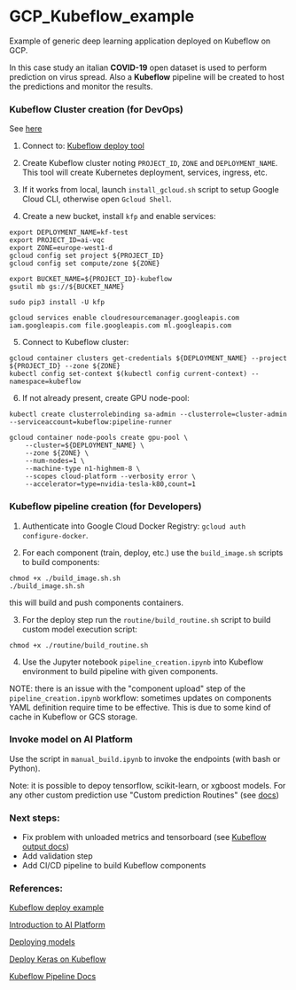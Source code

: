 # GCP_Kubeflow_example
Example of generic deep learning application deployed on Kubeflow on GCP.

In this case study an italian **COVID-19** open dataset is used to perform prediction on virus spread. Also a **Kubeflow** pipeline will be created to host the predictions and monitor the results.

### Kubeflow Cluster creation (for DevOps)

See [here](https://codelabs.developers.google.com/codelabs/cloud-kubeflow-pipelines-gis/index.html?index=../..index#0)

1. Connect to: [Kubeflow deploy tool](https://deploy.kubeflow.cloud/)

2. Create Kubeflow cluster noting `PROJECT_ID`, `ZONE` and `DEPLOYMENT_NAME`. This tool will create Kubernetes deployment, services, ingress, etc.

3. If it works from local, launch `install_gcloud.sh` script to setup Google Cloud CLI, otherwise open `Gcloud Shell`.

4. Create a new bucket, install `kfp` and enable services:

```console
export DEPLOYMENT_NAME=kf-test
export PROJECT_ID=ai-vqc
export ZONE=europe-west1-d
gcloud config set project ${PROJECT_ID}
gcloud config set compute/zone ${ZONE}

export BUCKET_NAME=${PROJECT_ID}-kubeflow
gsutil mb gs://${BUCKET_NAME}

sudo pip3 install -U kfp

gcloud services enable cloudresourcemanager.googleapis.com iam.googleapis.com file.googleapis.com ml.googleapis.com
```

5. Connect to Kubeflow cluster:

```console
gcloud container clusters get-credentials ${DEPLOYMENT_NAME} --project ${PROJECT_ID} --zone ${ZONE}
kubectl config set-context $(kubectl config current-context) --namespace=kubeflow
```

6. If not already present, create GPU node-pool:

```console
kubectl create clusterrolebinding sa-admin --clusterrole=cluster-admin --serviceaccount=kubeflow:pipeline-runner

gcloud container node-pools create gpu-pool \
    --cluster=${DEPLOYMENT_NAME} \
    --zone ${ZONE} \
    --num-nodes=1 \
    --machine-type n1-highmem-8 \
    --scopes cloud-platform --verbosity error \
    --accelerator=type=nvidia-tesla-k80,count=1
```

### Kubeflow pipeline creation (for Developers)

1. Authenticate into Google Cloud Docker Registry: `gcloud auth configure-docker`.

2. For each  component (train, deploy, etc.) use the `build_image.sh` scripts to build components:

```console
chmod +x ./build_image.sh.sh
./build_image.sh.sh 
```

this will build and push components containers.

3. For the deploy step run the `routine/build_routine.sh` script to build custom model execution script: 

```console
chmod +x ./routine/build_routine.sh
```

4. Use the Jupyter notebook `pipeline_creation.ipynb` into Kubeflow environment to build pipeline with given components.

NOTE: there is an issue with the "component upload" step of the `pipeline_creation.ipynb` workflow: sometimes updates on components YAML definition require time to be effective. This is due to some kind of cache in Kubeflow or GCS storage. 

### Invoke model on AI Platform

Use the script in `manual_build.ipynb` to invoke the endpoints (with bash or Python). 

Note: it is possible to depoy tensorflow, scikit-learn, or xgboost models. For any other custom prediction use "Custom prediction Routines" (see [docs](https://cloud.google.com/ai-platform/prediction/docs/custom-prediction-routine-keras#create_a_custom_predictor))

### Next steps: 

* Fix problem with unloaded metrics and tensorboard (see [Kubeflow output docs](https://www.kubeflow.org/docs/pipelines/sdk/output-viewer/#writing-out-metadata-for-the-output-viewers))
* Add validation step
* Add CI/CD pipeline to build Kubeflow components

### References:

[Kubeflow deploy example](https://github.com/kubeflow/examples/blob/master/named_entity_recognition/documentation/step-1-setup.md)

[Introduction to AI Platform](https://cloud.google.com/ai-platform/docs/technical-overview?authuser=2)

[Deploying models](https://cloud.google.com/ai-platform/prediction/docs/deploying-models?authuser=2)

[Deploy Keras on Kubeflow](https://medium.com/@vincentweimer1/deploy-keras-model-on-gcp-and-making-custom-predictions-via-the-ai-platform-training-prediction-16e0213470d4)

[Kubeflow Pipeline Docs](https://www.kubeflow.org/docs/pipelines/overview/pipelines-overview/)

